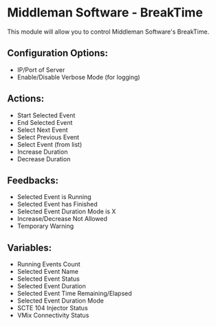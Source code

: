 # Middleman Software - BreakTime

This module will allow you to control Middleman Software's BreakTime.

## Configuration Options:

-   IP/Port of Server
-   Enable/Disable Verbose Mode (for logging)

## Actions:

-   Start Selected Event
-   End Selected Event
-   Select Next Event
-   Select Previous Event
-   Select Event (from list)
-   Increase Duration
-   Decrease Duration

## Feedbacks:

-   Selected Event is Running
-   Selected Event has Finished
-   Selected Event Duration Mode is X
-   Increase/Decrease Not Allowed
-   Temporary Warning

## Variables:

-   Running Events Count
-   Selected Event Name
-   Selected Event Status
-   Selected Event Duration
-   Selected Event Time Remaining/Elapsed
-   Selected Event Duration Mode
-   SCTE 104 Injector Status
-   VMix Connectivity Status
